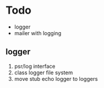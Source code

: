 # Todo

- logger
- mailer with logging

## logger

1. psr/log interface
2. class logger file system
3. move stub echo logger to loggers
